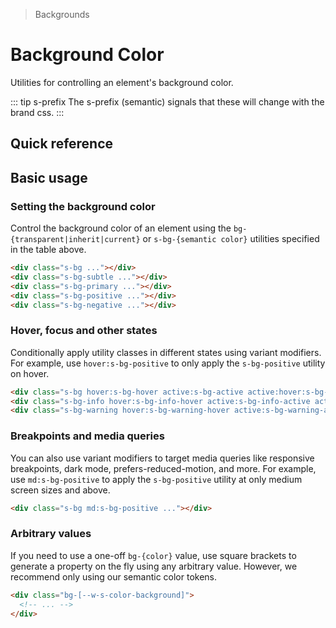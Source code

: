 > Backgrounds

# Background Color

Utilities for controlling an element's background color.

::: tip s-prefix
The s-prefix (semantic) signals that these will change with the brand css.
:::

## Quick reference

<ThemeContainer />

<qr-color-table />

## Basic usage

### Setting the background color

Control the background color of an element using the `bg-{transparent|inherit|current}` or `s-bg-{semantic color}` utilities specified in the table above.

<container>
  <div class="grid grid-cols-5 gap-16 justify-items-center">
    <div class="h-80 w-80 border rounded-16 s-bg"></div>
    <div class="h-80 w-80 border rounded-16 s-bg-subtle"></div>
    <div class="h-80 w-80 border rounded-16 s-bg-primary"></div>
    <div class="h-80 w-80 border rounded-16 s-bg-positive"></div>
    <div class="h-80 w-80 border rounded-16 s-bg-negative"></div>
  </div>
</container>

```html
<div class="s-bg ..."></div>
<div class="s-bg-subtle ..."></div>
<div class="s-bg-primary ..."></div>
<div class="s-bg-positive ..."></div>
<div class="s-bg-negative ..."></div>
```

### Hover, focus and other states

Conditionally apply utility classes in different states using variant modifiers.
For example, use `hover:s-bg-positive` to only apply the `s-bg-positive` utility on hover.

<container>
  <div class="grid grid-cols-3 gap-16 justify-items-center">
    <div class="h-80 w-80 border rounded-16 s-bg hover:s-bg-hover active:s-bg-active active:hover:s-bg-active-hover"></div>
    <div class="h-80 w-80 border rounded-16 s-bg-info hover:s-bg-info-hover active:s-bg-info-active active:hover:s-bg-info-active-hover"></div>
    <div class="h-80 w-80 border rounded-16 s-bg-warning hover:s-bg-warning-hover active:s-bg-warning-active active:hover:s-bg-warning-active-hover"></div>
  </div>
</container>

```html
<div class="s-bg hover:s-bg-hover active:s-bg-active active:hover:s-bg-active-hover ..."></div>
<div class="s-bg-info hover:s-bg-info-hover active:s-bg-info-active active:hover:s-bg-info-active-hover ..."></div>
<div class="s-bg-warning hover:s-bg-warning-hover active:s-bg-warning-active active:hover:s-bg-warning-active-hover ..."></div>
```

### Breakpoints and media queries

You can also use variant modifiers to target media queries like responsive breakpoints, dark mode, prefers-reduced-motion, and more.
For example, use `md:s-bg-positive` to apply the `s-bg-positive` utility at only medium screen sizes and above.

<container>
  <div class="grid gap-16 justify-items-center">
    <div class="h-80 w-80 border rounded-16 s-bg md:s-bg-positive"></div>
  </div>
</container>

```html
<div class="s-bg md:s-bg-positive ..."></div>
```

### Arbitrary values
If you need to use a one-off `bg-{color}` value, use square brackets to generate a property on the fly using any arbitrary value. However, we recommend only using our semantic color tokens.

```html
<div class="bg-[--w-s-color-background]">
  <!-- ... -->
</div>
```
